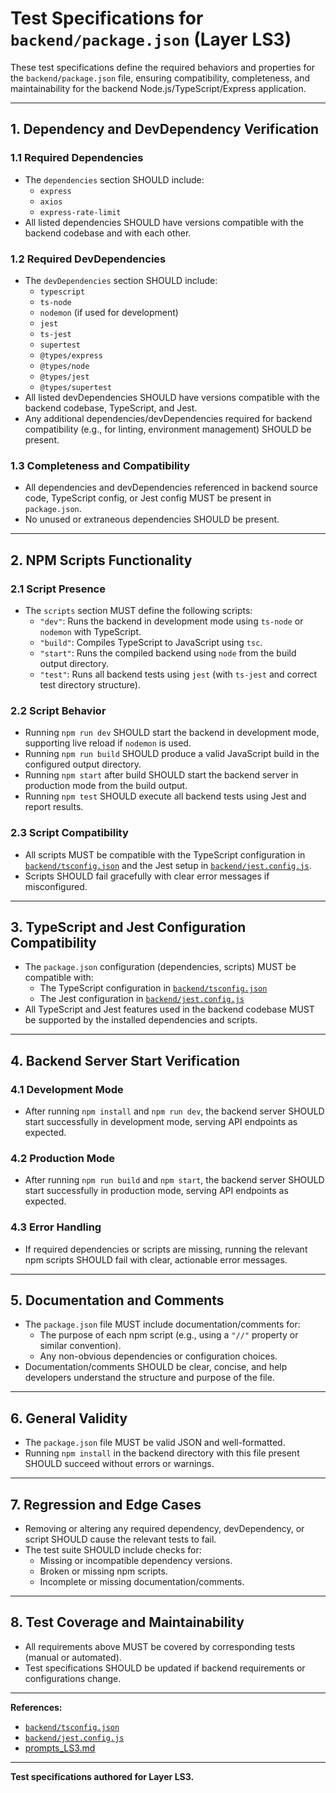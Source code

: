 # Test Specifications for `backend/package.json` (Layer LS3)

These test specifications define the required behaviors and properties for the `backend/package.json` file, ensuring compatibility, completeness, and maintainability for the backend Node.js/TypeScript/Express application.

---

## 1. Dependency and DevDependency Verification

### 1.1 Required Dependencies
- The `dependencies` section SHOULD include:
  - `express`
  - `axios`
  - `express-rate-limit`
- All listed dependencies SHOULD have versions compatible with the backend codebase and with each other.

### 1.2 Required DevDependencies
- The `devDependencies` section SHOULD include:
  - `typescript`
  - `ts-node`
  - `nodemon` (if used for development)
  - `jest`
  - `ts-jest`
  - `supertest`
  - `@types/express`
  - `@types/node`
  - `@types/jest`
  - `@types/supertest`
- All listed devDependencies SHOULD have versions compatible with the backend codebase, TypeScript, and Jest.
- Any additional dependencies/devDependencies required for backend compatibility (e.g., for linting, environment management) SHOULD be present.

### 1.3 Completeness and Compatibility
- All dependencies and devDependencies referenced in backend source code, TypeScript config, or Jest config MUST be present in `package.json`.
- No unused or extraneous dependencies SHOULD be present.

---

## 2. NPM Scripts Functionality

### 2.1 Script Presence
- The `scripts` section MUST define the following scripts:
  - `"dev"`: Runs the backend in development mode using `ts-node` or `nodemon` with TypeScript.
  - `"build"`: Compiles TypeScript to JavaScript using `tsc`.
  - `"start"`: Runs the compiled backend using `node` from the build output directory.
  - `"test"`: Runs all backend tests using `jest` (with `ts-jest` and correct test directory structure).

### 2.2 Script Behavior
- Running `npm run dev` SHOULD start the backend in development mode, supporting live reload if `nodemon` is used.
- Running `npm run build` SHOULD produce a valid JavaScript build in the configured output directory.
- Running `npm start` after build SHOULD start the backend server in production mode from the build output.
- Running `npm test` SHOULD execute all backend tests using Jest and report results.

### 2.3 Script Compatibility
- All scripts MUST be compatible with the TypeScript configuration in [`backend/tsconfig.json`](backend/tsconfig.json:1) and the Jest setup in [`backend/jest.config.js`](backend/jest.config.js:1).
- Scripts SHOULD fail gracefully with clear error messages if misconfigured.

---

## 3. TypeScript and Jest Configuration Compatibility

- The `package.json` configuration (dependencies, scripts) MUST be compatible with:
  - The TypeScript configuration in [`backend/tsconfig.json`](backend/tsconfig.json:1)
  - The Jest configuration in [`backend/jest.config.js`](backend/jest.config.js:1)
- All TypeScript and Jest features used in the backend codebase MUST be supported by the installed dependencies and scripts.

---

## 4. Backend Server Start Verification

### 4.1 Development Mode
- After running `npm install` and `npm run dev`, the backend server SHOULD start successfully in development mode, serving API endpoints as expected.

### 4.2 Production Mode
- After running `npm run build` and `npm start`, the backend server SHOULD start successfully in production mode, serving API endpoints as expected.

### 4.3 Error Handling
- If required dependencies or scripts are missing, running the relevant npm scripts SHOULD fail with clear, actionable error messages.

---

## 5. Documentation and Comments

- The `package.json` file MUST include documentation/comments for:
  - The purpose of each npm script (e.g., using a `"//"` property or similar convention).
  - Any non-obvious dependencies or configuration choices.
- Documentation/comments SHOULD be clear, concise, and help developers understand the structure and purpose of the file.

---

## 6. General Validity

- The `package.json` file MUST be valid JSON and well-formatted.
- Running `npm install` in the backend directory with this file present SHOULD succeed without errors or warnings.

---

## 7. Regression and Edge Cases

- Removing or altering any required dependency, devDependency, or script SHOULD cause the relevant tests to fail.
- The test suite SHOULD include checks for:
  - Missing or incompatible dependency versions.
  - Broken or missing npm scripts.
  - Incomplete or missing documentation/comments.

---

## 8. Test Coverage and Maintainability

- All requirements above MUST be covered by corresponding tests (manual or automated).
- Test specifications SHOULD be updated if backend requirements or configurations change.

---

**References:**
- [`backend/tsconfig.json`](backend/tsconfig.json:1)
- [`backend/jest.config.js`](backend/jest.config.js:1)
- [prompts_LS3.md](prompts_LS3.md:1)

---

**Test specifications authored for Layer LS3.**